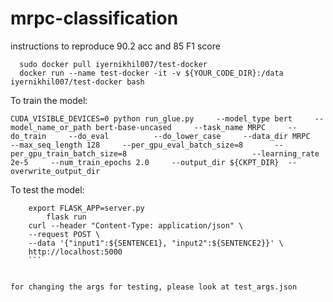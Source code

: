 # mrpc-classification

instructions to reproduce 90.2 acc and 85 F1 score

  ```
	sudo docker pull iyernikhil007/test-docker
	docker run --name test-docker -it -v ${YOUR_CODE_DIR}:/data  iyernikhil007/test-docker bash
  ```
  
To train the model:

```
CUDA_VISIBLE_DEVICES=0 python run_glue.py     --model_type bert     --model_name_or_path bert-base-uncased     --task_name MRPC     --do_train     --do_eval     	  --do_lower_case     --data_dir MRPC     --max_seq_length 128     --per_gpu_eval_batch_size=8       --per_gpu_train_batch_size=8       		    	     --learning_rate 2e-5     --num_train_epochs 2.0     --output_dir ${CKPT_DIR}  --overwrite_output_dir

 ```
	 
To test the model:

```
	export FLASK_APP=server.py
        flask run
	curl --header "Content-Type: application/json" \
  	--request POST \
  	--data '{"input1":${SENTENCE1}, "input2":${SENTENCE2}}' \
  	http://localhost:5000
	```


for changing the args for testing, please look at test_args.json

